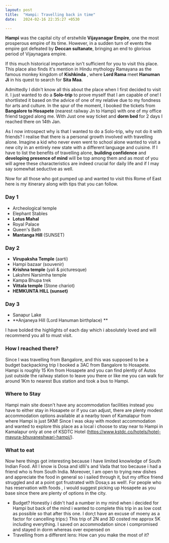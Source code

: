 ```yaml
---
layout: post
title:  "Hampi: Travelling back in time"
date:   2024-02-16 22:35:27 +0530

---
```

**Hampi** was the capital city of erstwhile **Vijayanagar Empire**, one the most prosperous empire of its time. However, in a sudden turn of events the empire got defeated by **Deccan sultanate**, bringing an end to glorious period of Vijaynagara empire.

 If this much historical importance isn't sufficient for you to visit this place.
This place also finds it's mention in Hindu mythology Ramayana as the famous monkey kingdom of **Kishkinda** , where **Lord Rama** meet **Hanuman Ji** in his quest to search for **Sita Maa**.

Admittedly I didn't know all this about the place when I first decided to visit it. I just wanted to do a **Solo-trip** to prove myself that I am capable of one! I shortlisted it based on the advice of one of my relative due to my fondness for arts and culture. In the spur of the moment, I booked the tickets from **Bangalore to Hosapete** (nearest railway Jn to Hampi) with one of my office friend tagged along me. With Just one way ticket and **dorm bed** for 2 days I reached there on 14th Jan.

As I now introspect why is that I wanted to do a Solo-trip, why not do it with friends? I realise that there is a personal growth involved with travelling alone. Imagine a kid who never even went to school alone wanted to visit a new city in an entirely new state with a different language and cuisine. If I have to list the benefits of travelling alone, **building confidence** and **developing presence of mind** will be top among them and as most of you will agree these characteristics are indeed crucial for daily life and if I may say somewhat seductive as well.

Now for all those who got pumped up and wanted to visit this Rome of East here is my itinerary along with tips that you can follow.
### Day 1
 - Archeological temple
- Elephant Stables
- **Lotus Mahal**
- Royal Palace
- Queen's Bath
- **Mantanga Hill** (SUNSET)

### Day 2

 - **Virupaksha Temple** (aarti)
- Hampi bazaar (souvenir)
- **Krishna temple** (yali & picturesque)
- Lakshmi Narsimha temple
- Kampa Bhupa trek
- **Vittala temple** (Stone chariot)
- **HEMKUNTA HILL (sunset)**

### Day 3

 - Sanapur Lake
- **Anjaneya Hill (Lord Hanuman birthplace) **

I have bolded the highlights of each day which i absolutely loved and will recommend you all to must visit.
###  How I reached there?
Since I was travelling from Bangalore, and this was supposed to be a budget backpacking trip I booked a 3AC from Bangalore to Hosapete. Hampi is roughly 15 Km from Hosapete and you can find plently of Autos just outside the railway station to leave you there or like me you can walk for around 1Km to nearest Bus station and took a bus to Hampi.
### Where to Stay
Hampi main site doesn't have any accommodation facilities instead you have to either stay in Hosapete or if you can adjust, there are plenty modest accommodation options available at a nearby town of Kamalapur from where Hampi is just 5KM!
Since I was okay with modest accommodation and wanted to explore this place as a local i choose to stay near to Hampi in Kamalapur only at one of KSDTC Hotel (https://www.kstdc.co/hotels/hotel-mayura-bhuvaneshwari-hampi/).
### What to eat
Now here things got interesting because I have limited knowledge of South Indian Food. All I know is Dosa and idlli's and Vada that too because i had a friend who is from South India. Moreover, I am open to trying new dishes and appreciate the food in general so i sailed through it, but my office friend struggled and at a point got frustrated with Dosa;s as well!. For people who has reservation with foods , i would suggest picking up Hosapete as you base since there are plenty of options in the city.
- Budget?
Honestly i didn't had a number in my mind when i decided for Hampi but back of the mind i wanted to complete this trip in as low cost as possible so that after this one. I don;t have an excuse of moeny as a factor for cancelling trips:)
This trip of 2N and 3D costed me approx 5K including everything.
I saved on accommodation since i compromised and stayed in dorm whereas over expensed on 
- Travelling from a different lens: How can you make the most of it?
<!--stackedit_data:
eyJoaXN0b3J5IjpbLTM3MTU1MjE3Niw2OTkxNTA5OTgsNTg1Mz
U4Nzk0LC0yMTI1MTIwOTI2LC00OTQ4NDUwODksLTUwODk3MTg0
LC0xMDE3NzcwNDUxLC0xMjAzMzY4NDQ3LDg3NDYzMDEwNSwyMT
A2NzQ1OTksLTc4NzkyOTQ5OSwtMzY1MTc2OTE0LC0yMDg4NzQ2
NjEyLC0zMzI0NTUzNjNdfQ==
-->